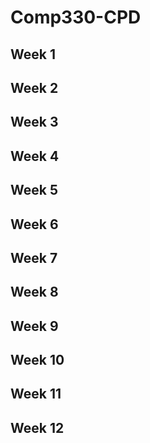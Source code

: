 # Comp330-CPD
## Week 1



## Week 2



## Week 3



## Week 4



## Week 5



## Week 6



## Week 7



## Week 8



## Week 9



## Week 10



## Week 11



## Week 12
